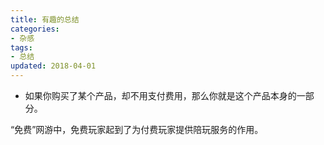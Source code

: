 ```yaml
---
title: 有趣的总结
categories:
- 杂感
tags:
- 总结
updated: 2018-04-01
---
```


- 如果你购买了某个产品，却不用支付费用，那么你就是这个产品本身的一部分。

“免费”网游中，免费玩家起到了为付费玩家提供陪玩服务的作用。

